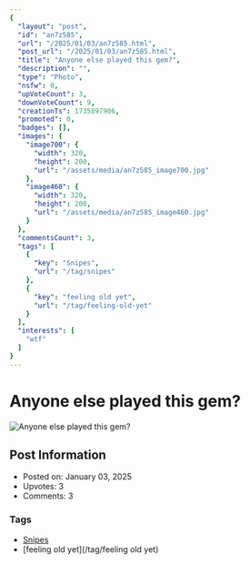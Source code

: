 ```yaml
---
{
  "layout": "post",
  "id": "an7z585",
  "url": "/2025/01/03/an7z585.html",
  "post_url": "/2025/01/03/an7z585.html",
  "title": "Anyone else played this gem?",
  "description": "",
  "type": "Photo",
  "nsfw": 0,
  "upVoteCount": 3,
  "downVoteCount": 9,
  "creationTs": 1735897906,
  "promoted": 0,
  "badges": [],
  "images": {
    "image700": {
      "width": 320,
      "height": 200,
      "url": "/assets/media/an7z585_image700.jpg"
    },
    "image460": {
      "width": 320,
      "height": 200,
      "url": "/assets/media/an7z585_image460.jpg"
    }
  },
  "commentsCount": 3,
  "tags": [
    {
      "key": "Snipes",
      "url": "/tag/snipes"
    },
    {
      "key": "feeling old yet",
      "url": "/tag/feeling-old-yet"
    }
  ],
  "interests": [
    "wtf"
  ]
}
---
```


# Anyone else played this gem?

![Anyone else played this gem?](/assets/media/an7z585_image700.jpg)

## Post Information

- Posted on: January 03, 2025
- Upvotes: 3
- Comments: 3

### Tags

- [Snipes](/tag/Snipes)
- [feeling old yet](/tag/feeling old yet)
